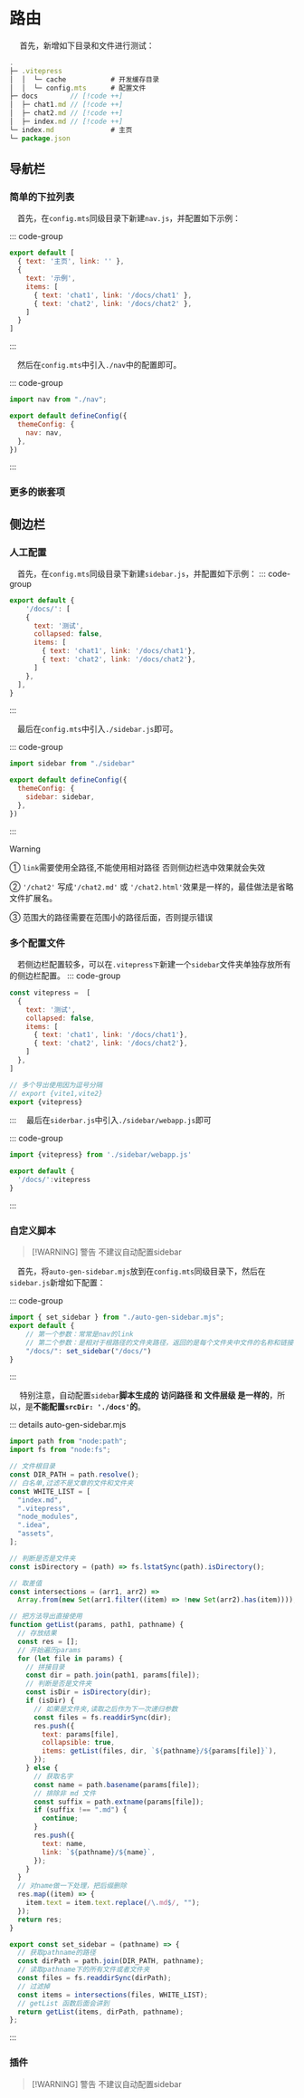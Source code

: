 # 路由

​	　首先，新增如下目录和文件进行测试：

```js
.
├─ .vitepress
│  │  └─ cache           # 开发缓存目录
│  │  └─ config.mts      # 配置文件
├─ docs        // [!code ++]
│  ├─ chat1.md // [!code ++]
│  ├─ chat2.md // [!code ++]
│  ├─ index.md // [!code ++]
└─ index.md              # 主页
└─ package.json 
```



## 导航栏

### 简单的下拉列表

​	　首先，在`config.mts`同级目录下新建`nav.js`，并配置如下示例：

::: code-group

```js [.vitepress/nav.js]
export default [
  { text: '主页', link: '' },
  {
    text: '示例',
    items: [
      { text: 'chat1', link: '/docs/chat1' },
      { text: 'chat2', link: '/docs/chat2' },
    ]
  }
]
```

:::



​	　然后在`config.mts`中引入`./nav`中的配置即可。

::: code-group

```js [.vitepress/config.mts] {1,5}
import nav from "./nav";

export default defineConfig({
  themeConfig: {
    nav: nav,
  },
})
```

:::

### 更多的嵌套项



## 侧边栏

### 人工配置

​	　首先，在`config.mts`同级目录下新建`sidebar.js`，并配置如下示例：
::: code-group

```js [.vitepress/sidebar.js]
export default {
    '/docs/': [
    {
      text: '测试',
      collapsed: false,
      items: [
        { text: 'chat1', link: '/docs/chat1'},
        { text: 'chat2', link: '/docs/chat2'},
      ]
    },
  ],
}
```

:::

​	　最后在`config.mts`中引入`./sidebar.js`即可。

::: code-group

```js [.vitepress/config.mts] {1,5}
import sidebar from "./sidebar"

export default defineConfig({
  themeConfig: {
    sidebar: sidebar,
  },
})
```

:::

> [!WARNING]
> ① `link`需要使用全路径,不能使用相对路径 否则侧边栏选中效果就会失效
>
> ② `'/chat2'` 写成`'/chat2.md'` 或 `'/chat2.html'`效果是一样的，最佳做法是省略文件扩展名。
>
> ③ 范围大的路径需要在范围小的路径后面，否则提示错误



### 多个配置文件

​	　若侧边栏配置较多，可以在`.vitepress下`新建一个`sidebar`文件夹单独存放所有的侧边栏配置。
::: code-group

```js [.vitepress/sidebar/webapp.js] {6-7,14}
const vitepress =  [
  {
    text: '测试',
    collapsed: false,
    items: [
      { text: 'chat1', link: '/docs/chat1'},
      { text: 'chat2', link: '/docs/chat2'},
    ]
  },
]

// 多个导出使用因为逗号分隔
// export {vite1,vite2}
export {vitepress}
```

:::
​	　最后在`siderbar.js`中引入`./sidebar/webapp.js`即可

::: code-group

```js [.vitepress/siderbar.js] {1,4}
import {vitepress} from './sidebar/webapp.js'

export default {
  '/docs/':vitepress
}
```

:::

### 自定义脚本

> [!WARNING] 警告
> 不建议自动配置sidebar

​	　首先，将`auto-gen-sidebar.mjs`放到在`config.mts`同级目录下，然后在`sidebar.js`新增如下配置：

::: code-group

```js [.vitepress/siderbar.js]
import { set_sidebar } from "./auto-gen-sidebar.mjs";
export default {
    // 第一个参数：常常是nav的link
    // 第二个参数：是相对于根路径的文件夹路径，返回的是每个文件夹中文件的名称和链接
    "/docs/": set_sidebar("/docs/")
}
```

:::

​	　特别注意，自动配置`sidebar`**脚本生成的 访问路径 和 文件层级 是一样的**，所以，是**不能配置`srcDir: './docs'`的**。


::: details auto-gen-sidebar.mjs

```js
import path from "node:path";
import fs from "node:fs";

// 文件根目录
const DIR_PATH = path.resolve();
// 白名单,过滤不是文章的文件和文件夹
const WHITE_LIST = [
  "index.md",
  ".vitepress",
  "node_modules",
  ".idea",
  "assets",
];

// 判断是否是文件夹
const isDirectory = (path) => fs.lstatSync(path).isDirectory();

// 取差值
const intersections = (arr1, arr2) =>
  Array.from(new Set(arr1.filter((item) => !new Set(arr2).has(item))));

// 把方法导出直接使用
function getList(params, path1, pathname) {
  // 存放结果
  const res = [];
  // 开始遍历params
  for (let file in params) {
    // 拼接目录
    const dir = path.join(path1, params[file]);
    // 判断是否是文件夹
    const isDir = isDirectory(dir);
    if (isDir) {
      // 如果是文件夹,读取之后作为下一次递归参数
      const files = fs.readdirSync(dir);
      res.push({
        text: params[file],
        collapsible: true,
        items: getList(files, dir, `${pathname}/${params[file]}`),
      });
    } else {
      // 获取名字
      const name = path.basename(params[file]);
      // 排除非 md 文件
      const suffix = path.extname(params[file]);
      if (suffix !== ".md") {
        continue;
      }
      res.push({
        text: name,
        link: `${pathname}/${name}`,
      });
    }
  }
  // 对name做一下处理，把后缀删除
  res.map((item) => {
    item.text = item.text.replace(/\.md$/, "");
  });
  return res;
}

export const set_sidebar = (pathname) => {
  // 获取pathname的路径
  const dirPath = path.join(DIR_PATH, pathname);
  // 读取pathname下的所有文件或者文件夹
  const files = fs.readdirSync(dirPath);
  // 过滤掉
  const items = intersections(files, WHITE_LIST);
  // getList 函数后面会讲到
  return getList(items, dirPath, pathname);
};
```

:::


### 插件

> [!WARNING] 警告
> 不建议自动配置sidebar